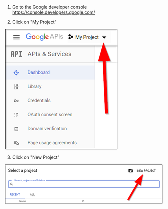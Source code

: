 01. Go to the Google developer console https://console.developers.google.com/

02. Click on "My Project"

![alt text](https://github.com/aristosv/gcalcli/blob/master/step02.png)

03. Click on "New Project"

![alt text](https://github.com/aristosv/gcalcli/blob/master/step03.png)
